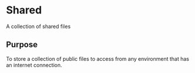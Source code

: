 # Shared
A collection of shared files

## Purpose
To store a collection of public files to access from any environment that has an internet connection.